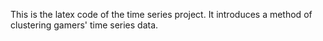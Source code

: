 This is the latex code of the time series project. It introduces a method of clustering gamers' time series data.



